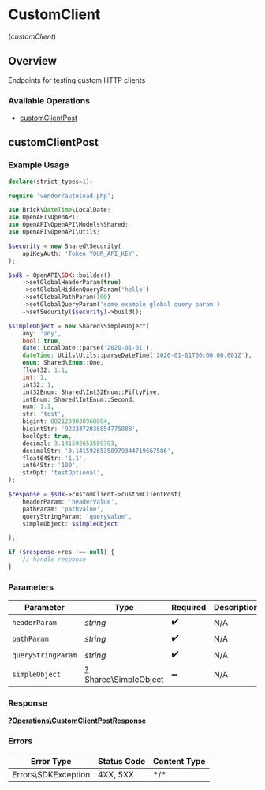 # CustomClient
(*customClient*)

## Overview

Endpoints for testing custom HTTP clients

### Available Operations

* [customClientPost](#customclientpost)

## customClientPost

### Example Usage

```php
declare(strict_types=1);

require 'vendor/autoload.php';

use Brick\DateTime\LocalDate;
use OpenAPI\OpenAPI;
use OpenAPI\OpenAPI\Models\Shared;
use OpenAPI\OpenAPI\Utils;

$security = new Shared\Security(
    apiKeyAuth: 'Token YOUR_API_KEY',
);

$sdk = OpenAPI\SDK::builder()
    ->setGlobalHeaderParam(true)
    ->setGlobalHiddenQueryParam('hello')
    ->setGlobalPathParam(100)
    ->setGlobalQueryParam('some example global query param')
    ->setSecurity($security)->build();

$simpleObject = new Shared\SimpleObject(
    any: 'any',
    bool: true,
    date: LocalDate::parse('2020-01-01'),
    dateTime: Utils\Utils::parseDateTime('2020-01-01T00:00:00.001Z'),
    enum: Shared\Enum::One,
    float32: 1.1,
    int: 1,
    int32: 1,
    int32Enum: Shared\Int32Enum::FiftyFive,
    intEnum: Shared\IntEnum::Second,
    num: 1.1,
    str: 'test',
    bigint: 8821239038968084,
    bigintStr: '9223372036854775808',
    boolOpt: true,
    decimal: 3.141592653589793,
    decimalStr: '3.14159265358979344719667586',
    float64Str: '1.1',
    int64Str: '100',
    strOpt: 'testOptional',
);

$response = $sdk->customClient->customClientPost(
    headerParam: 'headerValue',
    pathParam: 'pathValue',
    queryStringParam: 'queryValue',
    simpleObject: $simpleObject

);

if ($response->res !== null) {
    // handle response
}
```

### Parameters

| Parameter                                                   | Type                                                        | Required                                                    | Description                                                 | Example                                                     |
| ----------------------------------------------------------- | ----------------------------------------------------------- | ----------------------------------------------------------- | ----------------------------------------------------------- | ----------------------------------------------------------- |
| `headerParam`                                               | *string*                                                    | :heavy_check_mark:                                          | N/A                                                         | headerValue                                                 |
| `pathParam`                                                 | *string*                                                    | :heavy_check_mark:                                          | N/A                                                         | pathValue                                                   |
| `queryStringParam`                                          | *string*                                                    | :heavy_check_mark:                                          | N/A                                                         | queryValue                                                  |
| `simpleObject`                                              | [?Shared\SimpleObject](../../Models/Shared/SimpleObject.md) | :heavy_minus_sign:                                          | N/A                                                         |                                                             |

### Response

**[?Operations\CustomClientPostResponse](../../Models/Operations/CustomClientPostResponse.md)**

### Errors

| Error Type          | Status Code         | Content Type        |
| ------------------- | ------------------- | ------------------- |
| Errors\SDKException | 4XX, 5XX            | \*/\*               |